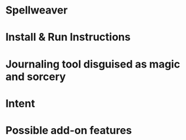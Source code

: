 # Spellweaver 

# Install & Run Instructions

# Journaling tool disguised as magic and sorcery

# Intent


# Possible add-on features


